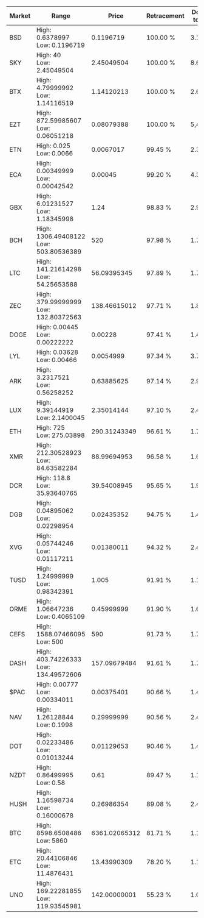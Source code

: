 | Market | Range | Price| Retracement | Doubles to 50% |
| --- | --- | --- | --- | --- |
| BSD | High: 0.6378997<br />Low: 0.1196719 | 0.1196719 | 100.00 % | 3.17 |
| SKY | High: 40<br />Low: 2.45049504 | 2.45049504 | 100.00 % | 8.66 |
| BTX | High: 4.79999992<br />Low: 1.14116519 | 1.14120213 | 100.00 % | 2.60 |
| EZT | High: 872.59985607<br />Low: 0.06051218 | 0.08079388 | 100.00 % | 5,400.54 |
| ETN | High: 0.025<br />Low: 0.0066 | 0.0067017 | 99.45 % | 2.36 |
| ECA | High: 0.00349999<br />Low: 0.00042542 | 0.00045 | 99.20 % | 4.36 |
| GBX | High: 6.01231527<br />Low: 1.18345998 | 1.24 | 98.83 % | 2.90 |
| BCH | High: 1306.49408122<br />Low: 503.80536389 | 520 | 97.98 % | 1.74 |
| LTC | High: 141.21614298<br />Low: 54.25653588 | 56.09395345 | 97.89 % | 1.74 |
| ZEC | High: 379.99999999<br />Low: 132.80372563 | 138.46615012 | 97.71 % | 1.85 |
| DOGE | High: 0.00445<br />Low: 0.00222222 | 0.00228 | 97.41 % | 1.46 |
| LYL | High: 0.03628<br />Low: 0.00466 | 0.0054999 | 97.34 % | 3.72 |
| ARK | High: 3.2317521<br />Low: 0.56258252 | 0.63885625 | 97.14 % | 2.97 |
| LUX | High: 9.39144919<br />Low: 2.1400045 | 2.35014144 | 97.10 % | 2.45 |
| ETH | High: 725<br />Low: 275.03898 | 290.31243349 | 96.61 % | 1.72 |
| XMR | High: 212.30528923<br />Low: 84.63582284 | 88.99694953 | 96.58 % | 1.67 |
| DCR | High: 118.8<br />Low: 35.93640765 | 39.54008945 | 95.65 % | 1.96 |
| DGB | High: 0.04895062<br />Low: 0.02298954 | 0.02435352 | 94.75 % | 1.48 |
| XVG | High: 0.05744246<br />Low: 0.01117211 | 0.01380011 | 94.32 % | 2.49 |
| TUSD | High: 1.24999999<br />Low: 0.98342391 | 1.005 | 91.91 % | 1.11 |
| ORME | High: 1.06647236<br />Low: 0.4065109 | 0.45999999 | 91.90 % | 1.60 |
| CEFS | High: 1588.07466095<br />Low: 500 | 590 | 91.73 % | 1.77 |
| DASH | High: 403.74226333<br />Low: 134.49572606 | 157.09679484 | 91.61 % | 1.71 |
| $PAC | High: 0.00777<br />Low: 0.00334011 | 0.00375401 | 90.66 % | 1.48 |
| NAV | High: 1.26128844<br />Low: 0.1998 | 0.29999999 | 90.56 % | 2.44 |
| DOT | High: 0.02233486<br />Low: 0.01013244 | 0.01129653 | 90.46 % | 1.44 |
| NZDT | High: 0.86499995<br />Low: 0.58 | 0.61 | 89.47 % | 1.18 |
| HUSH | High: 1.16598734<br />Low: 0.16000678 | 0.26986354 | 89.08 % | 2.46 |
| BTC | High: 8598.6508486<br />Low: 5860 | 6361.02065312 | 81.71 % | 1.14 |
| ETC | High: 20.44106846<br />Low: 11.4876431 | 13.43990309 | 78.20 % | 1.19 |
| UNO | High: 169.22281855<br />Low: 119.93545981 | 142.00000001 | 55.23 % | 1.02 |
